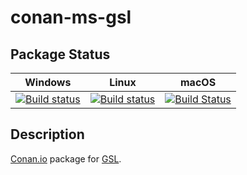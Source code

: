 # conan-ms-gsl

## Package Status

| Windows | Linux | macOS |
|:-------:|:-----:|:-----:|
|[![Build status](https://ci.appveyor.com/api/projects/status/x5r33hie7yqiy06c/branch/testing%2F2.1.0?svg=true)](https://ci.appveyor.com/project/SpaceIm/conan-ms-gsl)|[![Build status](https://github.com/SpaceIm/conan-ms-gsl/workflows/.github/workflows/conan.yml/badge.svg?branch=testing%2F2.1.0)](https://github.com/SpaceIm/conan-ms-gsl/actions?query=branch%3Atesting%2F2.1.0)|[![Build Status](https://travis-ci.com/SpaceIm/conan-ms-gsl.svg?branch=testing%2F2.1.0)](https://travis-ci.com/SpaceIm/conan-ms-gsl)|

## Description

[Conan.io](https://conan.io) package for [GSL](https://github.com/microsoft/GSL).
